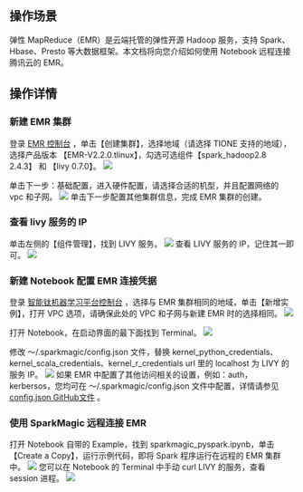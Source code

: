 ## 操作场景
弹性 MapReduce（EMR）是云端托管的弹性开源 Hadoop 服务，支持 Spark、Hbase、Presto 等大数据框架。本文档将向您介绍如何使用 Notebook 远程连接腾讯云的 EMR。

## 操作详情
### 新建 EMR 集群
登录 [EMR 控制台](https://console.cloud.tencent.com/emr) ，单击【创建集群】，选择地域（请选择 TIONE 支持的地域），选择产品版本 【EMR-V2.2.0.tlinux】，勾选可选组件【spark_hadoop2.8 2.4.3】 和 【livy 0.7.0】。
![](https://main.qcloudimg.com/raw/bbd1e9a71bdc88b8a8a86ac1d8e9f213.png)

单击下一步：基础配置，进入硬件配置，请选择合适的机型，并且配置网络的 vpc 和子网。
![](https://main.qcloudimg.com/raw/a2aa76e3e74ca472f5e20220a0525286.png)
单击下一步配置其他集群信息，完成 EMR 集群的创建。


### 查看 livy 服务的 IP
单击左侧的【组件管理】，找到 LIVY 服务。
![](https://main.qcloudimg.com/raw/1960731bc16444a053aaad402e6dda89.png)
查看 LIVY 服务的 IP，记住其一即可。
![](https://main.qcloudimg.com/raw/4cdc138e902d77e91c10b96b22d1327d.png)

### 新建 Notebook 配置 EMR 连接凭据
登录 [智能钛机器学习平台控制台](https://console.cloud.tencent.com/tione/notebook/list#/instance) ，选择与 EMR 集群相同的地域，单击【新增实例】，打开 VPC 选项，请确保此处的 VPC 和子网与新建 EMR 时的选择相同。
![](https://main.qcloudimg.com/raw/ed577fdfeb420cc44b234075d9930c04.png)

打开 Notebook，在启动界面的最下面找到 Terminal。
![](https://main.qcloudimg.com/raw/35cd31f20118b434f914d0ef22f5f750.png)

修改 ～/.sparkmagic/config.json 文件，替换 kernel_python_credentials、kernel_scala_credentials、kernel_r_credentials url 里的 localhost 为 LIVY 的服务 IP。
![](https://main.qcloudimg.com/raw/93c4d0e0825deec673ac174966fc86e1.png)
如果 EMR 中配置了其他访问相关的设置，例如：auth， kerbersos，您均可在 ～/.sparkmagic/config.json 文件中配置，详情请参见 [config.json GitHub文件](https://github.com/jupyter-incubator/sparkmagic/blob/master/README.md) 。


### 使用 SparkMagic 远程连接 EMR
打开 Notebook 自带的 Example，找到 sparkmagic_pyspark.ipynb，单击 【Create a Copy】，运行示例代码，即将 Spark 程序运行在远程的 EMR 集群中。
![](https://main.qcloudimg.com/raw/e82474c8d75279f37746ff7fd1eeb3c7.png)
您可以在 Notebook 的 Terminal 中手动 curl LIVY 的服务，查看 session 进程。
![](https://main.qcloudimg.com/raw/0b310fb4560d0a4c2be64b1fefaa8068.png)
